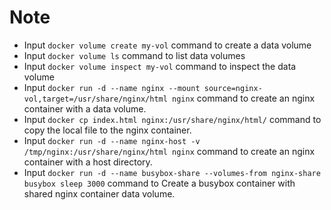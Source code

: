 # Note

- Input `docker volume create my-vol` command to create a data volume
- Input `docker volume ls` command to list data volumes
- Input `docker volume inspect my-vol` command to inspect the data volume
- Input `docker run -d --name nginx --mount source=nginx-vol,target=/usr/share/nginx/html nginx` command to create an nginx container with a data volume.
- Input `docker cp index.html nginx:/usr/share/nginx/html/` command to copy the local file to the nginx container.
- Input `docker run -d --name nginx-host -v /tmp/nginx:/usr/share/nginx/html nginx` command to create an nginx container with a host directory.
- Input `docker run -d --name busybox-share --volumes-from nginx-share busybox sleep 3000` command to Create a busybox container with shared nginx container data volume.
